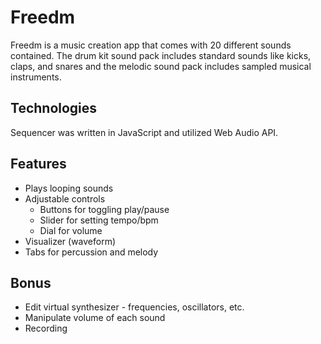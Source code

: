 # Freedm

Freedm is a music creation app that comes with 20 different sounds contained. The drum kit sound pack includes standard sounds like kicks, claps, and snares and the melodic sound pack includes sampled musical instruments.

## Technologies

Sequencer was written in JavaScript and utilized Web Audio API.

## Features

- Plays looping sounds
- Adjustable controls
  - Buttons for toggling play/pause
  - Slider for setting tempo/bpm
  - Dial for volume
- Visualizer (waveform)
- Tabs for percussion and melody

## Bonus

- Edit virtual synthesizer - frequencies, oscillators, etc.
- Manipulate volume of each sound
- Recording

##
